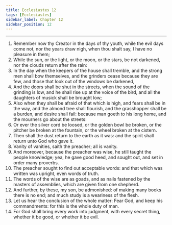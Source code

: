 ```yaml
---
title: Ecclesiastes 12
tags: [Ecclesiastes]
sidebar_label: Chapter 12
sidebar_position: 12
---
```


---
1. Remember now thy Creator in the days of thy youth, while the evil days come not, nor the years draw nigh, when thou shalt say, I have no pleasure in them;
2. While the sun, or the light, or the moon, or the stars, be not darkened, nor the clouds return after the rain:
3. In the day when the keepers of the house shall tremble, and the strong men shall bow themselves, and the grinders cease because they are few, and those that look out of the windows be darkened,
4. And the doors shall be shut in the streets, when the sound of the grinding is low, and he shall rise up at the voice of the bird, and all the daughters of musick shall be brought low;
5. Also when they shall be afraid of that which is high, and fears shall be in the way, and the almond tree shall flourish, and the grasshopper shall be a burden, and desire shall fail: because man goeth to his long home, and the mourners go about the streets:
6. Or ever the silver cord be loosed, or the golden bowl be broken, or the pitcher be broken at the fountain, or the wheel broken at the cistern.
7. Then shall the dust return to the earth as it was: and the spirit shall return unto God who gave it.
8. Vanity of vanities, saith the preacher; all is vanity.
9. And moreover, because the preacher was wise, he still taught the people knowledge; yea, he gave good heed, and sought out, and set in order many proverbs.
10. The preacher sought to find out acceptable words: and that which was written was upright, even words of truth.
11. The words of the wise are as goads, and as nails fastened by the masters of assemblies, which are given from one shepherd.
12. And further, by these, my son, be admonished: of making many books there is no end; and much study is a weariness of the flesh.
13. Let us hear the conclusion of the whole matter: Fear God, and keep his commandments: for this is the whole duty of man.
14. For God shall bring every work into judgment, with every secret thing, whether it be good, or whether it be evil.